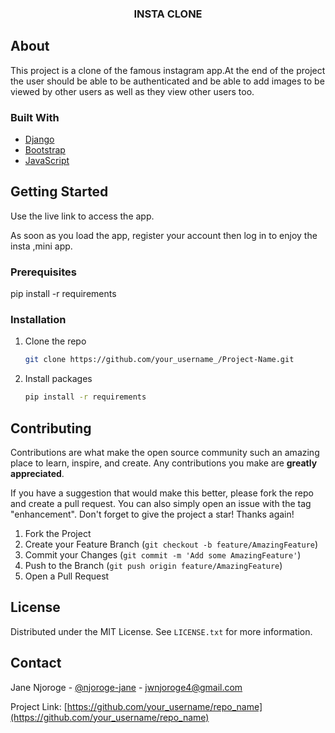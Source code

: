   <h3 align="center">INSTA CLONE</h3>

<!-- ABOUT THE PROJECT -->
## About 
This project is a clone of the famous instagram app.At the end of the project the user should be able to be authenticated and be able to add images to be viewed by other users as well as they view other users too.




### Built With


* [Django](https://django.com)
* [Bootstrap](https://getbootstrap.com)
* [JavaScript](https://javascript.com)





<!-- GETTING STARTED -->
## Getting Started
Use the live link to access the app.

As soon as you load the app, register your account then log in to enjoy the insta ,mini app.

### Prerequisites

pip install -r requirements

### Installation


1. Clone the repo
   ```sh
   git clone https://github.com/your_username_/Project-Name.git
   ```
2. Install packages
   ```sh
   pip install -r requirements
   ```







<!-- CONTRIBUTING -->
## Contributing

Contributions are what make the open source community such an amazing place to learn, inspire, and create. Any contributions you make are **greatly appreciated**.

If you have a suggestion that would make this better, please fork the repo and create a pull request. You can also simply open an issue with the tag "enhancement".
Don't forget to give the project a star! Thanks again!

1. Fork the Project
2. Create your Feature Branch (`git checkout -b feature/AmazingFeature`)
3. Commit your Changes (`git commit -m 'Add some AmazingFeature'`)
4. Push to the Branch (`git push origin feature/AmazingFeature`)
5. Open a Pull Request





<!-- LICENSE -->
## License

Distributed under the MIT License. See `LICENSE.txt` for more information.





<!-- CONTACT -->
## Contact

Jane Njoroge - [@njoroge-jane](https://twitter.com/njoroge-jane) - jwnjoroge4@gmail.com

Project Link: [https://github.com/your_username/repo_name](https://github.com/your_username/repo_name)



